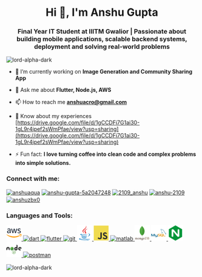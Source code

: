 <h1 align="center">Hi 👋, I'm Anshu Gupta</h1>
<h3 align="center">Final Year IT Student at IIITM Gwalior | Passionate about building mobile applications, scalable backend systems, deployment and solving real-world problems</h3>

<p align="left"> <img src="https://komarev.com/ghpvc/?username=lord-alpha-dark&label=Profile%20views&color=0e75b6&style=flat" alt="lord-alpha-dark" /> </p>

- 🔭 I’m currently working on **Image Generation and Community Sharing App**

- 💬 Ask me about **Flutter, Node.js, AWS**

- 📫 How to reach me **anshuacro@gmail.com**

- 📄 Know about my experiences [https://drive.google.com/file/d/1gCCDFi7G1ai30-1gL9r4ipef2sWmPfae/view?usp=sharing](https://drive.google.com/file/d/1gCCDFi7G1ai30-1gL9r4ipef2sWmPfae/view?usp=sharing)

- ⚡ Fun fact: **I love turning coffee into clean code and complex problems into simple solutions.**

<h3 align="left">Connect with me:</h3>
<p align="left">
<a href="https://twitter.com/anshuaqua" target="blank"><img align="center" src="https://raw.githubusercontent.com/rahuldkjain/github-profile-readme-generator/master/src/images/icons/Social/twitter.svg" alt="anshuaqua" height="30" width="40" /></a>
<a href="https://linkedin.com/in/anshu-gupta-5a2047248" target="blank"><img align="center" src="https://raw.githubusercontent.com/rahuldkjain/github-profile-readme-generator/master/src/images/icons/Social/linked-in-alt.svg" alt="anshu-gupta-5a2047248" height="30" width="40" /></a>
<a href="https://instagram.com/2109_anshu" target="blank"><img align="center" src="https://raw.githubusercontent.com/rahuldkjain/github-profile-readme-generator/master/src/images/icons/Social/instagram.svg" alt="2109_anshu" height="30" width="40" /></a>
<a href="https://www.leetcode.com/anshu-2109" target="blank"><img align="center" src="https://raw.githubusercontent.com/rahuldkjain/github-profile-readme-generator/master/src/images/icons/Social/leet-code.svg" alt="anshu-2109" height="30" width="40" /></a>
<a href="https://auth.geeksforgeeks.org/user/anshuzbx0" target="blank"><img align="center" src="https://raw.githubusercontent.com/rahuldkjain/github-profile-readme-generator/master/src/images/icons/Social/geeks-for-geeks.svg" alt="anshuzbx0" height="30" width="40" /></a>
</p>

<h3 align="left">Languages and Tools:</h3>
<p align="left"> <a href="https://aws.amazon.com" target="_blank" rel="noreferrer"> <img src="https://raw.githubusercontent.com/devicons/devicon/master/icons/amazonwebservices/amazonwebservices-original-wordmark.svg" alt="aws" width="40" height="40"/> </a> <a href="https://dart.dev" target="_blank" rel="noreferrer"> <img src="https://www.vectorlogo.zone/logos/dartlang/dartlang-icon.svg" alt="dart" width="40" height="40"/> </a> <a href="https://flutter.dev" target="_blank" rel="noreferrer"> <img src="https://www.vectorlogo.zone/logos/flutterio/flutterio-icon.svg" alt="flutter" width="40" height="40"/> </a> <a href="https://git-scm.com/" target="_blank" rel="noreferrer"> <img src="https://www.vectorlogo.zone/logos/git-scm/git-scm-icon.svg" alt="git" width="40" height="40"/> </a> <a href="https://www.java.com" target="_blank" rel="noreferrer"> <img src="https://raw.githubusercontent.com/devicons/devicon/master/icons/java/java-original.svg" alt="java" width="40" height="40"/> </a> <a href="https://developer.mozilla.org/en-US/docs/Web/JavaScript" target="_blank" rel="noreferrer"> <img src="https://raw.githubusercontent.com/devicons/devicon/master/icons/javascript/javascript-original.svg" alt="javascript" width="40" height="40"/> </a> <a href="https://www.mathworks.com/" target="_blank" rel="noreferrer"> <img src="https://upload.wikimedia.org/wikipedia/commons/2/21/Matlab_Logo.png" alt="matlab" width="40" height="40"/> </a> <a href="https://www.mongodb.com/" target="_blank" rel="noreferrer"> <img src="https://raw.githubusercontent.com/devicons/devicon/master/icons/mongodb/mongodb-original-wordmark.svg" alt="mongodb" width="40" height="40"/> </a> <a href="https://www.mysql.com/" target="_blank" rel="noreferrer"> <img src="https://raw.githubusercontent.com/devicons/devicon/master/icons/mysql/mysql-original-wordmark.svg" alt="mysql" width="40" height="40"/> </a> <a href="https://www.nginx.com" target="_blank" rel="noreferrer"> <img src="https://raw.githubusercontent.com/devicons/devicon/master/icons/nginx/nginx-original.svg" alt="nginx" width="40" height="40"/> </a> <a href="https://nodejs.org" target="_blank" rel="noreferrer"> <img src="https://raw.githubusercontent.com/devicons/devicon/master/icons/nodejs/nodejs-original-wordmark.svg" alt="nodejs" width="40" height="40"/> </a> <a href="https://postman.com" target="_blank" rel="noreferrer"> <img src="https://www.vectorlogo.zone/logos/getpostman/getpostman-icon.svg" alt="postman" width="40" height="40"/> </a> </p>

<p><img align="center" src="https://github-readme-stats.vercel.app/api/top-langs?username=lord-alpha-dark&show_icons=true&locale=en&layout=compact" alt="lord-alpha-dark" /></p>
